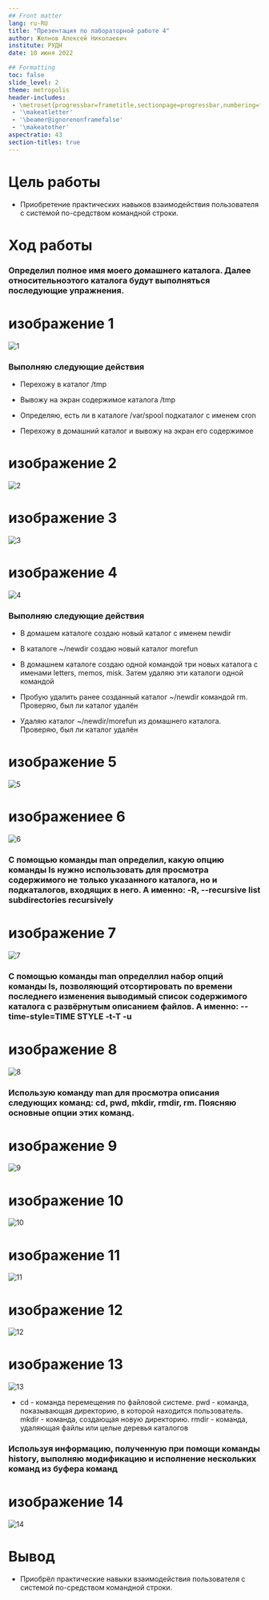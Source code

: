 ```yaml
---
## Front matter
lang: ru-RU
title: "Презентация по лабораторной работе 4"
author: Желнов Алексей Николаевич
institute: РУДН
date: 10 июня 2022

## Formatting
toc: false
slide_level: 2
theme: metropolis
header-includes: 
 - \metroset{progressbar=frametitle,sectionpage=progressbar,numbering=fraction}
 - '\makeatletter'
 - '\beamer@ignorenonframefalse'
 - '\makeatother'
aspectratio: 43
section-titles: true
---
```


# Цель работы

- Приобретение практических навыков взаимодействия пользователя с системой по-средством командной строки.

# Ход работы

### Определил полное имя моего домашнего каталога. Далее относительноэтого каталога будут выполняться последующие упражнения.

# изображение 1

![1](1.png)

### Выполняю следующие действия

- Перехожу в каталог /tmp

- Вывожу на экран содержимое каталога /tmp

- Определяю, есть ли в каталоге /var/spool подкаталог с именем cron

- Перехожу в домашний каталог и вывожу на экран его содержимое

# изображение 2

![2](2.png)

# изображение 3

![3](3.png)

# изображение 4

![4](4.png)

### Выполняю следующие действия
 
- В домашем каталоге создаю новый каталог с именем newdir

- В каталоге ~/newdir создаю новый каталог morefun

- В домашнем каталоге создаю одной командой три новых каталога с именами letters, memos, misk. Затем удаляю эти каталоги одной командой

- Пробую удалить ранее созданный каталог ~/newdir командой rm. Проверяю, был ли каталог удалён

- Удаляю каталог ~/newdir/morefun из домашнего каталога. Проверяю, был ли каталог удалён

# изображение 5

![5](4.png)

# изображениее 6

![6](5.png)

### С помощью команды man определил, какую опцию команды ls нужно использовать для просмотра содержимого не только указанного каталога, но и подкаталогов, входящих в него. А именно: -R, --recursive list subdirectories recursively

# изображение 7

![7](6.png)

### С помощью команды man определлил набор опций команды ls, позволяющий отсортировать по времени последнего изменения выводимый список содержимого каталога с развёрнутым описанием файлов. А именно: --time-style=TIME STYLE -t-T -u

# изображение 8

![8](6.png)

### Использую команду man для просмотра описания следующих команд: cd, pwd, mkdir, rmdir, rm. Поясняю основные опции этих команд. 

# изображение 9

![9](11.png)

# изображение 10

![10](7.png)

# изображение 11

![11](8.png)

# изображение 12

![12](9.png)

# изображение 13

![13](10.png)

-  cd - команда перемещения по файловой системе. pwd - команда, показывающая директорию, в которой находится пользователь. mkdir - команда, создающая новую директорию. rmdir - команда, удаляющая файлы или целые деревья каталогов

###  Используя информацию, полученную при помощи команды history, выполняю модификацию и исполнение  нескольких команд из буфера команд

# изображение 14

![14](12.png)

# Вывод

- Приобрёл практические навыки взаимодействия пользователя с системой по-средством командной строки.
